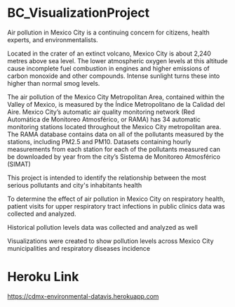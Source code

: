 # BC_VisualizationProject

Air pollution in Mexico City is a continuing concern for citizens, health experts, and environmentalists.

Located in the crater of an extinct volcano, Mexico City is about 2,240 metres above sea level. The lower atmospheric oxygen levels at this altitude cause incomplete fuel combustion in engines and higher emissions of carbon monoxide and other compounds. Intense sunlight turns these into higher than normal smog levels.

The air pollution of the Mexico City Metropolitan Area, contained within the Valley of Mexico, is measured by the Índice Metropolitano de la Calidad del Aire. Mexico City’s automatic air quality monitoring network (Red Automática de Monitoreo Atmosférico, or RAMA) has 34 automatic monitoring stations located throughout the Mexico City metropolitan area. The RAMA database contains data on all of the pollutants measured by the stations, including PM2.5 and PM10. Datasets containing hourly measurements from each station for each of the pollutants measured can be downloaded by year from the city’s Sistema de Monitoreo Atmosférico (SIMAT)

This project is intended to identify the relationship between the most serious pollutants and city's inhabitants health

To determine the effect of air pollution in Mexico City on respiratory health, patient visits for upper respiratory tract infections in public clinics data was collected and analyzed.

Historical pollution levels data was collected and analyzed as well

Visualizations were created to show pollution levels across Mexico City municipalities and respiratory diseases incidence


# Heroku Link
https://cdmx-environmental-datavis.herokuapp.com
